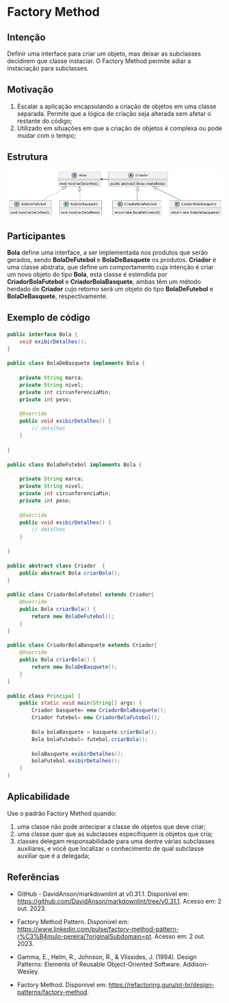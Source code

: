 # Factory Method

## Intenção

Definir uma interface para criar um objeto, mas deixar as subclasses decidirem que classe instaciar. O Factory Method permite adiar a instaciação para subclasses.

## Motivação

1. Escalar a aplicação encapsulando a criação de objetos em uma classe separada. Permite que a lógica de criação seja alterada sem afetar o restante do código;
2. Utilizado em situações em que a criação de objetos é complexa ou pode mudar com o tempo;

## Estrutura

![FactoryMethod](img/Factory.png)

## Participantes

**Bola** define uma interface, a ser implementada nos produtos que serão gerados, sendo **BolaDeFutebol** e **BolaDeBasquete** os produtos. **Criador** é uma classe abstrata, que define um comportamento cuja intenção é criar um novo objeto do tipo **Bola**, esta classe é estendida por **CriadorBolaFutebol** e **CriadorBolaBasquete**, ambas têm um método herdado de **Criador** cujo retorno será um objeto do tipo **BolaDeFutebol** e **BolaDeBasquete**, respectivamente.

## Exemplo de código

```java
public interface Bola {
    void exibirDetalhes();
}

public class BolaDeBasquete implements Bola {
    
    private String marca;
    private String nivel;
    private int circunferenciaMin;
    private int peso;
   
    @Override
    public void exibirDetalhes() {
        // detalhes
    }

}

public class BolaDeFutebol implements Bola {

    private String marca;
    private String nivel;
    private int circunferenciaMin;
    private int peso;

    @Override
    public void exibirDetalhes() {
        // detalhes
    }
    
}

public abstract class Criador  {
    public abstract Bola criarBola();
}

public class CriadorBolaFutebol extends Criador{
    @Override
    public Bola criarBola() {
        return new BolaDeFutebol();
    }    
}

public class CriadorBolaBasquete extends Criador{
    @Override
    public Bola criarBola() {
        return new BolaDeBasquete();
    }    
}

public class Principal {
    public static void main(String[] args) {
        Criador basquete= new CriadorBolaBasquete(); 
        Criador futebol= new CriadorBolaFutebol();

        Bola bolaBasquete = basquete.criarBola();
        Bola bolaFutebol= futebol.criarBola();
        
        bolaBasquete.exibirDetalhes();
        bolaFutebol.exibirDetalhes();
    }
}
```

## Aplicabilidade

Use o padrão Factory Method quando:

1. uma classe não pode antecipar a classe de objetos que deve criar;
2. uma classe quer que as subclasses especifiquem is objetos que cria;
3. classes delegam responsabilidade para uma dentre várias subclasses auxiliares, e você que localizar o conhecimento de qual subclasse auxiliar que é a delegada;

## Referências

- GitHub - DavidAnson/markdownlint at v0.31.1. Disponível em: <https://github.com/DavidAnson/markdownlint/tree/v0.31.1>. Acesso em: 2 out. 2023.

- Factory Method Pattern. Disponível em: <https://www.linkedin.com/pulse/factory-method-pattern-r%C3%B4mulo-pereira/?originalSubdomain=pt>. Acesso em: 2 out. 2023.

- Gamma, E., Helm, R., Johnson, R., & Vlissides, J. (1994). Design Patterns: Elements of Reusable Object-Oriented Software. Addison-Wesley.

- Factory Method. Disponível em: <https://refactoring.guru/pt-br/design-patterns/factory-method>.
‌
